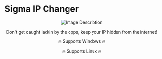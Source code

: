 # Sigma IP Changer
<p align="center">
  <img src="https://github.com/user-attachments/assets/a108ab58-e883-4a65-a2a8-8ef562ce63b5" alt="Image Description" />
</p>
<p align="center">Don't get caught lackin by the opps, keep your IP hidden from the internet!</p>

<p align="center">🔥 Supports Windows 🔥</p>
<p align="center">🔥 Supports Linux 🔥</p>
